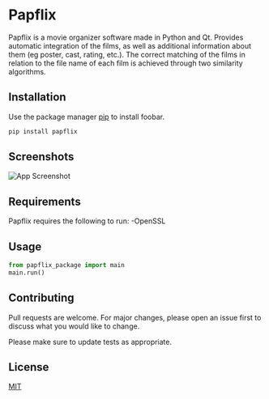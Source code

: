 # Papflix

Papflix is a movie organizer software made in Python and Qt. Provides automatic integration of the films, as well as additional information about them (eg poster, cast, rating, etc.). The correct matching of the films in relation to the file name of each film is achieved through two similarity algorithms.


## Installation

Use the package manager [pip](https://pip.pypa.io/en/stable/) to install foobar.

```bash
pip install papflix
```
## Screenshots

![App Screenshot](https://media.giphy.com/media/8HtoWZNgiafYko29Tu/giphy.gif)


## Requirements

Papflix requires the following to run:
-OpenSSL


## Usage

```python
from papflix_package import main
main.run()

```
## Contributing
Pull requests are welcome. For major changes, please open an issue first to discuss what you would like to change.

Please make sure to update tests as appropriate.

## License
[MIT](https://choosealicense.com/licenses/mit/)
